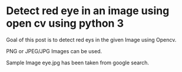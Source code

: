 # Detect red eye in an image using open cv using python 3

Goal of this post is to detect red eys in the given Image using Opencv.

PNG or JPEG/JPG Images can be used.

Sample Image eye.jpg has been taken from google search.

